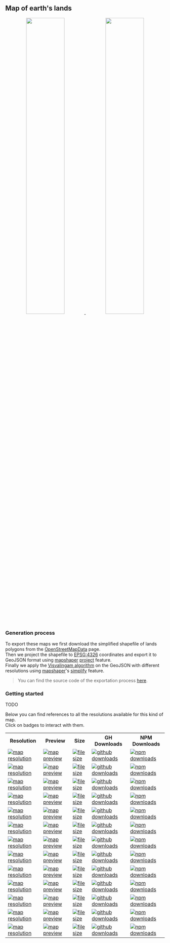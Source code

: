 ## Map of earth's lands
<p align="center">
  <a alt="see earth-lands on mapshaper" href="http://mapshaper.org/?files=https://cdn.rawgit.com/simonepri/geo-maps/next/previews/earth-lands.geo.json">
    <img src="https://raw.githubusercontent.com/simonepri/geo-maps/next/media/geo-maps-earth-lands-shape.png" width ="49%"/>
  </a>
  <a alt="see earth-lands on geojson.io" href="http://geojson.io/#data=data:text/x-url,https://cdn.rawgit.com/simonepri/geo-maps/next/previews/earth-lands.geo.json">
    <img src="https://raw.githubusercontent.com/simonepri/geo-maps/next/media/geo-maps-earth-lands-hover.png" width ="49%"/>
  </a>
</p>

### Generation process
To export these maps we first download the simplified shapefile of lands polygons from the [OpenStreetMapData](http://openstreetmapdata.com/data/land-polygons) page.  
Then we project the shapefile to [EPSG:4326](http://spatialreference.org/ref/epsg/wgs-84/) coordinates and export it to GeoJSON format using [mapshaper](https://github.com/mbloch/mapshaper) [project](https://github.com/mbloch/mapshaper/wiki/Command-Reference#-proj) feature.  
Finally we apply the [Visvalingam algorithm](https://bost.ocks.org/mike/simplify/) on the GeoJSON with different resolutions using [mapshaper](https://github.com/mbloch/mapshaper)'s [simplify](https://github.com/mbloch/mapshaper/wiki/Command-Reference#-simplify) feature.

> You can find the source code of the exportation process [here](gulp/maps/earth-lands.js).

### Getting started
TODO

Below you can find references to all the resolutions available for this kind of map.  
Click on badges to interact with them.

<table>
  <tr>
    <th>Resolution</th>
    <th>Preview</th>
    <th>Size</th>
    <th>GH Downloads</th>
    <th>NPM Downloads</th>
  </tr>

  <tr>
    <td>
      <a href="#earth-lands">
        <img src="https://img.shields.io/badge/resolution-1m-f1c40f.svg" alt="map resolution"/>
      </a>
    </td>
    <td>
      <a href="http://mapshaper.org/?files=https://unpkg.com/@geo-maps/earth-lands-1m/map.geo.json">
        <img src="https://img.shields.io/badge/preview-mapshaper-1abc9c.svg" alt="map preview"/>
      </a>
    </td>
    <td>
      <a href="#earth-lands">
        <img src="http://img.badgesize.io/https://unpkg.com/@geo-maps/earth-lands-1m/map.geo.json" alt="file size"/>
      </a>
    </td>
    <td>
      <a href="https://github.com/simonepri/geo-maps/releases/download/v0.5.0/earth-lands-1m.geo.json">
        <img src="https://img.shields.io/github/downloads/simonepri/geo-maps/latest/earth-lands-1m.geo.json.svg" alt="github downloads"/>
      </a>
    </td>
    <td>
      <a href="https://www.npmjs.com/package/@geo-maps/earth-lands-1m">
        <img src="https://img.shields.io/npm/dm/@geo-maps/earth-lands-1m.svg" alt="npm downloads"/>
      </a>
    </td>
  </tr>

  <tr>
    <td>
      <a href="#earth-lands">
        <img src="https://img.shields.io/badge/resolution-2m5-f1c40f.svg" alt="map resolution"/>
      </a>
    </td>
    <td>
      <a href="http://mapshaper.org/?files=https://unpkg.com/@geo-maps/earth-lands-2m5/map.geo.json">
        <img src="https://img.shields.io/badge/preview-mapshaper-1abc9c.svg" alt="map preview"/>
      </a>
    </td>
    <td>
      <a href="#earth-lands">
        <img src="http://img.badgesize.io/https://unpkg.com/@geo-maps/earth-lands-2m5/map.geo.json" alt="file size"/>
      </a>
    </td>
    <td>
      <a href="https://github.com/simonepri/geo-maps/releases/download/v0.5.0/earth-lands-2m5.geo.json">
        <img src="https://img.shields.io/github/downloads/simonepri/geo-maps/latest/earth-lands-2m5.geo.json.svg" alt="github downloads"/>
      </a>
    </td>
    <td>
      <a href="https://www.npmjs.com/package/@geo-maps/earth-lands-2m5">
        <img src="https://img.shields.io/npm/dm/@geo-maps/earth-lands-2m5.svg" alt="npm downloads"/>
      </a>
    </td>
  </tr>

  <tr>
    <td>
      <a href="#earth-lands">
        <img src="https://img.shields.io/badge/resolution-5m-f1c40f.svg" alt="map resolution"/>
      </a>
    </td>
    <td>
      <a href="http://mapshaper.org/?files=https://unpkg.com/@geo-maps/earth-lands-5m/map.geo.json">
        <img src="https://img.shields.io/badge/preview-mapshaper-1abc9c.svg" alt="map preview"/>
      </a>
    </td>
    <td>
      <a href="#earth-lands">
        <img src="http://img.badgesize.io/https://unpkg.com/@geo-maps/earth-lands-5m/map.geo.json" alt="file size"/>
      </a>
    </td>
    <td>
      <a href="https://github.com/simonepri/geo-maps/releases/download/v0.5.0/earth-lands-5m.geo.json">
        <img src="https://img.shields.io/github/downloads/simonepri/geo-maps/latest/earth-lands-5m.geo.json.svg" alt="github downloads"/>
      </a>
    </td>
    <td>
      <a href="https://www.npmjs.com/package/@geo-maps/earth-lands-5m">
        <img src="https://img.shields.io/npm/dm/@geo-maps/earth-lands-5m.svg" alt="npm downloads"/>
      </a>
    </td>
  </tr>

  <tr>
    <td>
      <a href="#earth-lands">
        <img src="https://img.shields.io/badge/resolution-10m-f1c40f.svg" alt="map resolution"/>
      </a>
    </td>
    <td>
      <a href="http://mapshaper.org/?files=https://unpkg.com/@geo-maps/earth-lands-10m/map.geo.json">
        <img src="https://img.shields.io/badge/preview-mapshaper-1abc9c.svg" alt="map preview"/>
      </a>
    </td>
    <td>
      <a href="#earth-lands">
        <img src="http://img.badgesize.io/https://unpkg.com/@geo-maps/earth-lands-10m/map.geo.json" alt="file size"/>
      </a>
    </td>
    <td>
      <a href="https://github.com/simonepri/geo-maps/releases/download/v0.5.0/earth-lands-10m.geo.json">
        <img src="https://img.shields.io/github/downloads/simonepri/geo-maps/latest/earth-lands-10m.geo.json.svg" alt="github downloads"/>
      </a>
    </td>
    <td>
      <a href="https://www.npmjs.com/package/@geo-maps/earth-lands-10m">
        <img src="https://img.shields.io/npm/dm/@geo-maps/earth-lands-10m.svg" alt="npm downloads"/>
      </a>
    </td>
  </tr>

  <tr>
    <td>
      <a href="#earth-lands">
        <img src="https://img.shields.io/badge/resolution-25m-f1c40f.svg" alt="map resolution"/>
      </a>
    </td>
    <td>
      <a href="http://mapshaper.org/?files=https://unpkg.com/@geo-maps/earth-lands-25m/map.geo.json">
        <img src="https://img.shields.io/badge/preview-mapshaper-1abc9c.svg" alt="map preview"/>
      </a>
    </td>
    <td>
      <a href="#earth-lands">
        <img src="http://img.badgesize.io/https://unpkg.com/@geo-maps/earth-lands-25m/map.geo.json" alt="file size"/>
      </a>
    </td>
    <td>
      <a href="https://github.com/simonepri/geo-maps/releases/download/v0.5.0/earth-lands-25m.geo.json">
        <img src="https://img.shields.io/github/downloads/simonepri/geo-maps/latest/earth-lands-25m.geo.json.svg" alt="github downloads"/>
      </a>
    </td>
    <td>
      <a href="https://www.npmjs.com/package/@geo-maps/earth-lands-25m">
        <img src="https://img.shields.io/npm/dm/@geo-maps/earth-lands-25m.svg" alt="npm downloads"/>
      </a>
    </td>
  </tr>

  <tr>
    <td>
      <a href="#earth-lands">
        <img src="https://img.shields.io/badge/resolution-50m-f1c40f.svg" alt="map resolution"/>
      </a>
    </td>
    <td>
      <a href="http://mapshaper.org/?files=https://unpkg.com/@geo-maps/earth-lands-50m/map.geo.json">
        <img src="https://img.shields.io/badge/preview-mapshaper-1abc9c.svg" alt="map preview"/>
      </a>
    </td>
    <td>
      <a href="#earth-lands">
        <img src="http://img.badgesize.io/https://unpkg.com/@geo-maps/earth-lands-50m/map.geo.json" alt="file size"/>
      </a>
    </td>
    <td>
      <a href="https://github.com/simonepri/geo-maps/releases/download/v0.5.0/earth-lands-50m.geo.json">
        <img src="https://img.shields.io/github/downloads/simonepri/geo-maps/latest/earth-lands-50m.geo.json.svg" alt="github downloads"/>
      </a>
    </td>
    <td>
      <a href="https://www.npmjs.com/package/@geo-maps/earth-lands-50m">
        <img src="https://img.shields.io/npm/dm/@geo-maps/earth-lands-50m.svg" alt="npm downloads"/>
      </a>
    </td>
  </tr>

  <tr>
    <td>
      <a href="#earth-lands">
        <img src="https://img.shields.io/badge/resolution-100m-f1c40f.svg" alt="map resolution"/>
      </a>
    </td>
    <td>
      <a href="http://mapshaper.org/?files=https://unpkg.com/@geo-maps/earth-lands-100m/map.geo.json">
        <img src="https://img.shields.io/badge/preview-mapshaper-1abc9c.svg" alt="map preview"/>
      </a>
    </td>
    <td>
      <a href="#earth-lands">
        <img src="http://img.badgesize.io/https://unpkg.com/@geo-maps/earth-lands-100m/map.geo.json" alt="file size"/>
      </a>
    </td>
    <td>
      <a href="https://github.com/simonepri/geo-maps/releases/download/v0.5.0/earth-lands-100m.geo.json">
        <img src="https://img.shields.io/github/downloads/simonepri/geo-maps/latest/earth-lands-100m.geo.json.svg" alt="github downloads"/>
      </a>
    </td>
    <td>
      <a href="https://www.npmjs.com/package/@geo-maps/earth-lands-100m">
        <img src="https://img.shields.io/npm/dm/@geo-maps/earth-lands-100m.svg" alt="npm downloads"/>
      </a>
    </td>
  </tr>

  <tr>
    <td>
      <a href="#earth-lands">
        <img src="https://img.shields.io/badge/resolution-250m-f1c40f.svg" alt="map resolution"/>
      </a>
    </td>
    <td>
      <a href="http://mapshaper.org/?files=https://unpkg.com/@geo-maps/earth-lands-250m/map.geo.json">
        <img src="https://img.shields.io/badge/preview-mapshaper-1abc9c.svg" alt="map preview"/>
      </a>
    </td>
    <td>
      <a href="#earth-lands">
        <img src="http://img.badgesize.io/https://unpkg.com/@geo-maps/earth-lands-250m/map.geo.json" alt="file size"/>
      </a>
    </td>
    <td>
      <a href="https://github.com/simonepri/geo-maps/releases/download/v0.5.0/earth-lands-250m.geo.json">
        <img src="https://img.shields.io/github/downloads/simonepri/geo-maps/latest/earth-lands-250m.geo.json.svg" alt="github downloads"/>
      </a>
    </td>
    <td>
      <a href="https://www.npmjs.com/package/@geo-maps/earth-lands-250m">
        <img src="https://img.shields.io/npm/dm/@geo-maps/earth-lands-250m.svg" alt="npm downloads"/>
      </a>
    </td>
  </tr>

  <tr>
    <td>
      <a href="#earth-lands">
        <img src="https://img.shields.io/badge/resolution-500m-f1c40f.svg" alt="map resolution"/>
      </a>
    </td>
    <td>
      <a href="http://mapshaper.org/?files=https://unpkg.com/@geo-maps/earth-lands-500m/map.geo.json">
        <img src="https://img.shields.io/badge/preview-mapshaper-1abc9c.svg" alt="map preview"/>
      </a>
    </td>
    <td>
      <a href="#earth-lands">
        <img src="http://img.badgesize.io/https://unpkg.com/@geo-maps/earth-lands-500m/map.geo.json" alt="file size"/>
      </a>
    </td>
    <td>
      <a href="https://github.com/simonepri/geo-maps/releases/download/v0.5.0/earth-lands-500m.geo.json">
        <img src="https://img.shields.io/github/downloads/simonepri/geo-maps/latest/earth-lands-500m.geo.json.svg" alt="github downloads"/>
      </a>
    </td>
    <td>
      <a href="https://www.npmjs.com/package/@geo-maps/earth-lands-500m">
        <img src="https://img.shields.io/npm/dm/@geo-maps/earth-lands-500m.svg" alt="npm downloads"/>
      </a>
    </td>
  </tr>

  <tr>
    <td>
      <a href="#earth-lands">
        <img src="https://img.shields.io/badge/resolution-1km-f1c40f.svg" alt="map resolution"/>
      </a>
    </td>
    <td>
      <a href="http://mapshaper.org/?files=https://unpkg.com/@geo-maps/earth-lands-1km/map.geo.json">
        <img src="https://img.shields.io/badge/preview-mapshaper-1abc9c.svg" alt="map preview"/>
      </a>
    </td>
    <td>
      <a href="#earth-lands">
        <img src="http://img.badgesize.io/https://unpkg.com/@geo-maps/earth-lands-1km/map.geo.json" alt="file size"/>
      </a>
    </td>
    <td>
      <a href="https://github.com/simonepri/geo-maps/releases/download/v0.5.0/earth-lands-1km.geo.json">
        <img src="https://img.shields.io/github/downloads/simonepri/geo-maps/latest/earth-lands-1km.geo.json.svg" alt="github downloads"/>
      </a>
    </td>
    <td>
      <a href="https://www.npmjs.com/package/@geo-maps/earth-lands-1km">
        <img src="https://img.shields.io/npm/dm/@geo-maps/earth-lands-1km.svg" alt="npm downloads"/>
      </a>
    </td>
  </tr>

  <tr>
    <td>
      <a href="#earth-lands">
        <img src="https://img.shields.io/badge/resolution-2km5-f1c40f.svg" alt="map resolution"/>
      </a>
    </td>
    <td>
      <a href="http://mapshaper.org/?files=https://unpkg.com/@geo-maps/earth-lands-2km5/map.geo.json">
        <img src="https://img.shields.io/badge/preview-mapshaper-1abc9c.svg" alt="map preview"/>
      </a>
    </td>
    <td>
      <a href="#earth-lands">
        <img src="http://img.badgesize.io/https://unpkg.com/@geo-maps/earth-lands-2km5/map.geo.json" alt="file size"/>
      </a>
    </td>
    <td>
      <a href="https://github.com/simonepri/geo-maps/releases/download/v0.5.0/earth-lands-2km5.geo.json">
        <img src="https://img.shields.io/github/downloads/simonepri/geo-maps/latest/earth-lands-2km5.geo.json.svg" alt="github downloads"/>
      </a>
    </td>
    <td>
      <a href="https://www.npmjs.com/package/@geo-maps/earth-lands-2km5">
        <img src="https://img.shields.io/npm/dm/@geo-maps/earth-lands-2km5.svg" alt="npm downloads"/>
      </a>
    </td>
  </tr>

  <tr>
    <td>
      <a href="#earth-lands">
        <img src="https://img.shields.io/badge/resolution-5km-f1c40f.svg" alt="map resolution"/>
      </a>
    </td>
    <td>
      <a href="http://mapshaper.org/?files=https://unpkg.com/@geo-maps/earth-lands-5km/map.geo.json">
        <img src="https://img.shields.io/badge/preview-mapshaper-1abc9c.svg" alt="map preview"/>
      </a>
    </td>
    <td>
      <a href="#earth-lands">
        <img src="http://img.badgesize.io/https://unpkg.com/@geo-maps/earth-lands-5km/map.geo.json" alt="file size"/>
      </a>
    </td>
    <td>
      <a href="https://github.com/simonepri/geo-maps/releases/download/v0.5.0/earth-lands-5km.geo.json">
        <img src="https://img.shields.io/github/downloads/simonepri/geo-maps/latest/earth-lands-5km.geo.json.svg" alt="github downloads"/>
      </a>
    </td>
    <td>
      <a href="https://www.npmjs.com/package/@geo-maps/earth-lands-5km">
        <img src="https://img.shields.io/npm/dm/@geo-maps/earth-lands-5km.svg" alt="npm downloads"/>
      </a>
    </td>
  </tr>

  <tr>
    <td>
      <a href="#earth-lands">
        <img src="https://img.shields.io/badge/resolution-10km-f1c40f.svg" alt="map resolution"/>
      </a>
    </td>
    <td>
      <a href="http://mapshaper.org/?files=https://unpkg.com/@geo-maps/earth-lands-10km/map.geo.json">
        <img src="https://img.shields.io/badge/preview-mapshaper-1abc9c.svg" alt="map preview"/>
      </a>
    </td>
    <td>
      <a href="#earth-lands">
        <img src="http://img.badgesize.io/https://unpkg.com/@geo-maps/earth-lands-10km/map.geo.json" alt="file size"/>
      </a>
    </td>
    <td>
      <a href="https://github.com/simonepri/geo-maps/releases/download/v0.5.0/earth-lands-10km.geo.json">
        <img src="https://img.shields.io/github/downloads/simonepri/geo-maps/latest/earth-lands-10km.geo.json.svg" alt="github downloads"/>
      </a>
    </td>
    <td>
      <a href="https://www.npmjs.com/package/@geo-maps/earth-lands-10km">
        <img src="https://img.shields.io/npm/dm/@geo-maps/earth-lands-10km.svg" alt="npm downloads"/>
      </a>
    </td>
  </tr>
</table>
